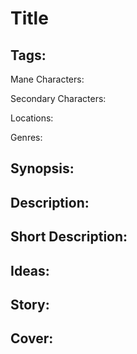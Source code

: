 # Title

## Tags:

Mane Characters: 

Secondary Characters: 

Locations: 

Genres:

## Synopsis:


## Description:


## Short Description:


## Ideas:


## Story:


## Cover:
